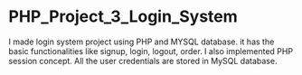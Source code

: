# PHP_Project_3_Login_System
I made login system project using PHP and MYSQL database. it has the basic functionalities like signup, login, logout, order. I also implemented PHP session concept. All the user credentials are stored in MySQL database.

